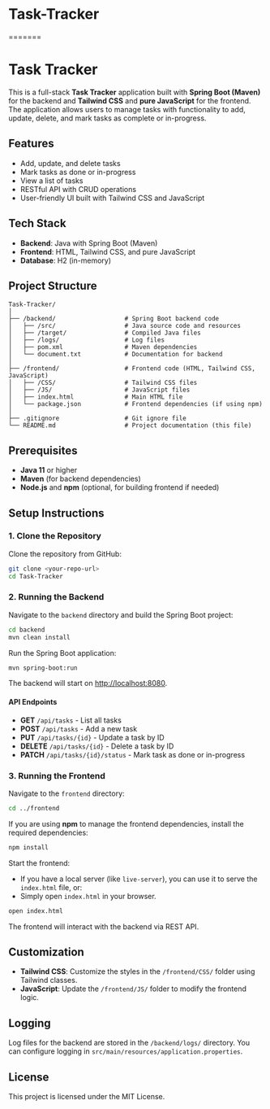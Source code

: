 # Task-Tracker
=======

# Task Tracker

This is a full-stack **Task Tracker** application built with **Spring Boot (Maven)** for the backend and **Tailwind CSS** and **pure JavaScript** for the frontend. The application allows users to manage tasks with functionality to add, update, delete, and mark tasks as complete or in-progress.

## Features

- Add, update, and delete tasks
- Mark tasks as done or in-progress
- View a list of tasks
- RESTful API with CRUD operations
- User-friendly UI built with Tailwind CSS and JavaScript

## Tech Stack

- **Backend**: Java with Spring Boot (Maven)
- **Frontend**: HTML, Tailwind CSS, and pure JavaScript
- **Database**: H2 (in-memory)

## Project Structure

```
Task-Tracker/
│
├── /backend/                   # Spring Boot backend code
│   ├── /src/                   # Java source code and resources
│   ├── /target/                # Compiled Java files
│   ├── /logs/                  # Log files
│   ├── pom.xml                 # Maven dependencies
│   └── document.txt            # Documentation for backend
│
├── /frontend/                  # Frontend code (HTML, Tailwind CSS, JavaScript)
│   ├── /CSS/                   # Tailwind CSS files
│   ├── /JS/                    # JavaScript files
│   ├── index.html              # Main HTML file
│   └── package.json            # Frontend dependencies (if using npm)
│
├── .gitignore                  # Git ignore file
└── README.md                   # Project documentation (this file)
```

## Prerequisites

- **Java 11** or higher
- **Maven** (for backend dependencies)
- **Node.js** and **npm** (optional, for building frontend if needed)

## Setup Instructions

### 1. Clone the Repository
Clone the repository from GitHub:

```bash
git clone <your-repo-url>
cd Task-Tracker
```

### 2. Running the Backend

Navigate to the `backend` directory and build the Spring Boot project:

```bash
cd backend
mvn clean install
```

Run the Spring Boot application:

```bash
mvn spring-boot:run
```

The backend will start on [http://localhost:8080](http://localhost:8080).

#### API Endpoints

- **GET** `/api/tasks` - List all tasks
- **POST** `/api/tasks` - Add a new task
- **PUT** `/api/tasks/{id}` - Update a task by ID
- **DELETE** `/api/tasks/{id}` - Delete a task by ID
- **PATCH** `/api/tasks/{id}/status` - Mark task as done or in-progress

### 3. Running the Frontend

Navigate to the `frontend` directory:

```bash
cd ../frontend
```

If you are using **npm** to manage the frontend dependencies, install the required dependencies:

```bash
npm install
```

Start the frontend:

- If you have a local server (like `live-server`), you can use it to serve the `index.html` file, or:
- Simply open `index.html` in your browser.

```bash
open index.html
```

The frontend will interact with the backend via REST API.

## Customization

- **Tailwind CSS**: Customize the styles in the `/frontend/CSS/` folder using Tailwind classes.
- **JavaScript**: Update the `/frontend/JS/` folder to modify the frontend logic.

## Logging

Log files for the backend are stored in the `/backend/logs/` directory. You can configure logging in `src/main/resources/application.properties`.

## License

This project is licensed under the MIT License.
